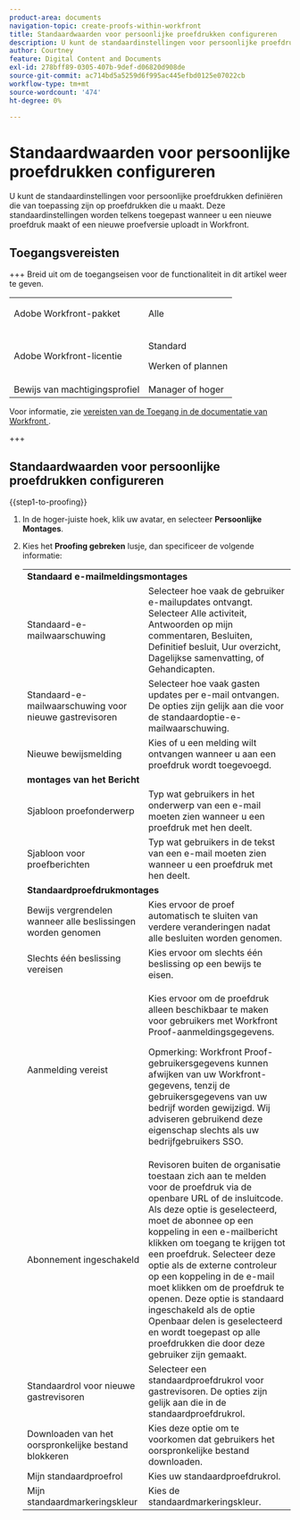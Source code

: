 ```yaml
---
product-area: documents
navigation-topic: create-proofs-within-workfront
title: Standaardwaarden voor persoonlijke proefdrukken configureren
description: U kunt de standaardinstellingen voor persoonlijke proefdrukken definiëren die van toepassing zijn op proefdrukken die u maakt. Deze standaardinstellingen worden telkens toegepast wanneer u een nieuwe proefdruk maakt of een nieuwe proefversie uploadt in Workfront.
author: Courtney
feature: Digital Content and Documents
exl-id: 278bff89-0305-407b-9def-d06820d908de
source-git-commit: ac714bd5a5259d6f995ac445efbd0125e07022cb
workflow-type: tm+mt
source-wordcount: '474'
ht-degree: 0%

---
```


# Standaardwaarden voor persoonlijke proefdrukken configureren

U kunt de standaardinstellingen voor persoonlijke proefdrukken definiëren die van toepassing zijn op proefdrukken die u maakt. Deze standaardinstellingen worden telkens toegepast wanneer u een nieuwe proefdruk maakt of een nieuwe proefversie uploadt in Workfront.

## Toegangsvereisten

+++ Breid uit om de toegangseisen voor de functionaliteit in dit artikel weer te geven.

<table style="table-layout:auto"> 
 <col> 
 <col> 
 <tbody> 
  <tr> 
   <td role="rowheader">Adobe Workfront-pakket</td> 
   <td><p>Alle</p></td> 
  </tr> 
  <tr> 
   <td role="rowheader">Adobe Workfront-licentie</td> 
   <td>
   <p>Standard</p>
    <p>Werken of plannen</p>
    </td> 
  </tr> 
  <tr> 
   <td role="rowheader">Bewijs van machtigingsprofiel </td> 
   <td>Manager of hoger</td> 
  </tr> 
 </tbody> 
</table>

Voor informatie, zie [&#x200B; vereisten van de Toegang in de documentatie van Workfront &#x200B;](/help/quicksilver/administration-and-setup/add-users/access-levels-and-object-permissions/access-level-requirements-in-documentation.md).

+++

## Standaardwaarden voor persoonlijke proefdrukken configureren

{{step1-to-proofing}}

1. In de hoger-juiste hoek, klik uw avatar, en selecteer **Persoonlijke Montages**.
1. Kies het **Proofing gebreken** lusje, dan specificeer de volgende informatie:

   <table style="table-layout:auto"> 
    <col> 
    <col> 
    <tbody> 
     <tr> 
      <td colspan="2"><strong> Standaard e-mailmeldingsmontages </strong> </td> 
     </tr> 
     <tr> 
      <td>Standaard-e-mailwaarschuwing</td> 
      <td>Selecteer hoe vaak de gebruiker e-mailupdates ontvangt. Selecteer Alle activiteit, Antwoorden op mijn commentaren, Besluiten, Definitief besluit, Uur overzicht, Dagelijkse samenvatting, of Gehandicapten.</td> 
     </tr> 
     <tr> 
      <td>Standaard-e-mailwaarschuwing voor nieuwe gastrevisoren</td> 
      <td>Selecteer hoe vaak gasten updates per e-mail ontvangen. De opties zijn gelijk aan die voor de standaardoptie-e-mailwaarschuwing.</td> 
     </tr> 
     <tr> 
      <td>Nieuwe bewijsmelding</td> 
      <td>Kies of u een melding wilt ontvangen wanneer u aan een proefdruk wordt toegevoegd.</td> 
     </tr> 
     <tr> 
      <td colspan="2"><strong> montages van het Bericht </strong> </td> 
     </tr> 
     <tr> 
      <td>Sjabloon proefonderwerp</td> 
      <td>Typ wat gebruikers in het onderwerp van een e-mail moeten zien wanneer u een proefdruk met hen deelt.</td> 
     </tr> 
     <tr> 
      <td>Sjabloon voor proefberichten</td> 
      <td>Typ wat gebruikers in de tekst van een e-mail moeten zien wanneer u een proefdruk met hen deelt.</td> 
     </tr> 
     <tr> 
      <td colspan="2"><strong> Standaardproefdrukmontages </strong> </td> 
     </tr> 
     <tr> 
      <td>Bewijs vergrendelen wanneer alle beslissingen worden genomen</td> 
      <td>Kies ervoor de proef automatisch te sluiten van verdere veranderingen nadat alle besluiten worden genomen.</td> 
     </tr> 
     <tr> 
      <td>Slechts één beslissing vereisen</td> 
      <td>Kies ervoor om slechts één beslissing op een bewijs te eisen.</td> 
     </tr> 
     <tr> 
      <td>Aanmelding vereist</td> 
      <td> <p>Kies ervoor om de proefdruk alleen beschikbaar te maken voor gebruikers met Workfront Proof-aanmeldingsgegevens.</p> <p>Opmerking: Workfront Proof-gebruikersgegevens kunnen afwijken van uw Workfront-gegevens, tenzij de gebruikersgegevens van uw bedrijf worden gewijzigd. Wij adviseren gebruikend deze eigenschap slechts als uw bedrijfgebruikers SSO.</p> </td> 
     </tr> 
     <tr> 
      <td>Abonnement ingeschakeld</td> 
      <td>Revisoren buiten de organisatie toestaan zich aan te melden voor de proefdruk via de openbare URL of de insluitcode. Als deze optie is geselecteerd, moet de abonnee op een koppeling in een e-mailbericht klikken om toegang te krijgen tot een proefdruk. Selecteer deze optie als de externe controleur op een koppeling in de e-mail moet klikken om de proefdruk te openen. Deze optie is standaard ingeschakeld als de optie Openbaar delen is geselecteerd en wordt toegepast op alle proefdrukken die door deze gebruiker zijn gemaakt. </td> 
     </tr> 
     <tr> 
      <td>Standaardrol voor nieuwe gastrevisoren</td> 
      <td>Selecteer een standaardproefdrukrol voor gastrevisoren. De opties zijn gelijk aan die in de standaardproefdrukrol.</td> 
     </tr> 
     <tr> 
      <td>Downloaden van het oorspronkelijke bestand blokkeren</td> 
      <td>Kies deze optie om te voorkomen dat gebruikers het oorspronkelijke bestand downloaden. </td> 
     </tr> 
     <tr> 
      <td>Mijn standaardproefrol</td> 
      <td>Kies uw standaardproefdrukrol. </td> 
     </tr> 
     <tr> 
      <td>Mijn standaardmarkeringskleur</td> 
      <td>Kies de standaardmarkeringskleur. </td> 
     </tr> 
    </tbody> 
   </table>
